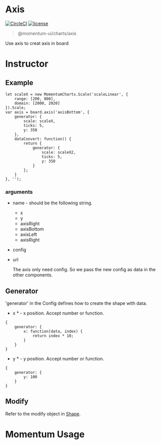 # Axis

[![CircleCI](https://img.shields.io/circleci/project/github/momentum-design/momentum-ui/master.svg)](https://circleci.com/gh/momentum-design/momentum-ui/)
[![license](https://img.shields.io/github/license/momentum-design/momentum-ui.svg?color=blueviolet)](https://github.com/momentum-design/momentum-ui/blob/master/charts/LICENSE)

> @momentum-ui/charts/axis

Use axis to creat axis in board

# Instructor

## Example

```
let scaleX = new MomentumCharts.Scale('scaleLinear', {
	range: [200, 800],
	domain: [2000, 2020]
}).Scale;
var axis = board.axis('axisBottom', {
	generator: {
		scale: scaleX,
		ticks: 5,
		y: 350
	},
	dataConvert: function() {
		return {
			generator: {
				scale: scaleX2,
				ticks: 5,
				y: 350
			}
		};
	}
}, '');
```

### arguments

+ name - should be the following string.

  - x
  - y
  - axisRight
  - axisBottom
  - axisLeft
  - axisRight

+ config

+ url

	The axis only need config. So we pass the new config as data in the other components.

## Generator

'generator' in the Config defines how to create the shape with data. 

+ x * - x position. Accept number or function.
	
```
{
	generator: {
		x: function(data, index) {
			return index * 10;
		}
	}
}
```
	
+ y * - y position. Accept number or function.
	
```
{
	generator: {
		y: 100
	}
}
```


## Modify

Refer to the modify object in [Shape](../shape/README.md).

# Momentum Usage
